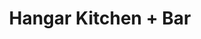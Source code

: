 ---
layout: place
title: "Hangar Kitchen + Bar"
permalink: /missouri/st-louis/hangar-kitchen-bar.html
stateAbbr: MO
stateName: Missouri
cityName: St. Louis
seo:
  name: "Hangar Kitchen + Bar"
  type: Restaurant
  links: https://www.hangarkitchenandbarstl.com/
description: "Sushi & tacos, plus handcrafted cocktails, draft beer & champagne presented in a stylish setting. Hangar Kitchen + Bar serves delicious sushi in St. Louis, Missouri. Try fresh Japanese dishes for a great dining experience. Available for takeout, and dinner."
place_id: ChIJff5FK2HL2IcRlbK5PgqBz-s
photos:
  - name: >-
      places/ChIJff5FK2HL2IcRlbK5PgqBz-s/photos/AeeoHcKiZSJ8N5MF7X9EvomktFoNVodj9P2GQqAyfnKMdYg2MsDBI7pbfIoq7cjklduq5cIsqhek6EbReskGYUwTB-4TZhPDTVgpCO0Ny68n6Ca_bOfz3_SjvxpJ14HAH_IEr29vNrSfozWJXr7QQl4cobOzFhm7BQ7AAT556I09RpK84DU-bYBb5ERNVMy0TP612GfAEkioWS_mFEwCfgJ3Ann2jklWckSe4_WKfQasFOIWOsF4MTT_n9578QqCC0hCuTS08984GaB7CSTBS5-ImYx_cs2fdeI3lVbioo0Vo5UMJw
    widthPx: 4800
    heightPx: 3200
    authorAttributions:
      - displayName: Hangar Kitchen + Bar
        uri: https://maps.google.com/maps/contrib/100494056355360686288
        photoUri: >-
          https://lh3.googleusercontent.com/a/ACg8ocJSvzPwW-nMVL1BSCbIPumv1o7RNl32RW2WLrZ3aIzZ4-ljFg=s100-p-k-no-mo
    flagContentUri: >-
      https://www.google.com/local/imagery/report/?cb_client=maps_api_places.places_api&image_key=!1e10!2sAF1QipNEUzoRkSjrHtdUjzh3V4bDr3nNbN7irNm-AjFy&hl=en-US
    googleMapsUri: >-
      https://www.google.com/maps/place//data=!3m4!1e2!3m2!1sAF1QipNEUzoRkSjrHtdUjzh3V4bDr3nNbN7irNm-AjFy!2e10!4m2!3m1!1s0x87d8cb612b45fe7d:0xebcf810a3eb9b295
  - name: >-
      places/ChIJff5FK2HL2IcRlbK5PgqBz-s/photos/AeeoHcInDVhWKCX2bdxU_BhxQfrApIuR1K2uou_Tg-kPkaTNMxn9HrsqIN2Y3C3Cwv80EydqQJqtW8K1vfGqCtRRVuvrHbdsRSXD60G5YsZm1lv8TDzHr4WT0nJWuR5ZatVGDC-mpJZJav2VXajrieJI3MQuz37hXlFqTDzCjtpv8n5KcG_rFJVdSzdChcuKYQsCNGakDvSvNuiyrGmtxpUvI3VKIgU4NLgm7XnDlLKT6aEL_FXXEThwiJg07PnnSP4f5G5ZyhYVzWv8sDzQ63m5R8jW-2IVCyXVfMedhi23C6KsPX5qLU8pu43RzIWF2QAQyl_Qt-xn6ODa5Q8Z7dgJADNTah8O1--xz83AeBrQ93ZzX99r7mdA07riosg9M8NV0TyaOmxwOmL-hUoVKOl-eH5ZIdinh6PjD2uD7OlbQkP2LJs
    widthPx: 4800
    heightPx: 3600
    authorAttributions:
      - displayName: Mike Stanford (Paw Paw Mikey)
        uri: https://maps.google.com/maps/contrib/107752947318714010976
        photoUri: >-
          https://lh3.googleusercontent.com/a-/ALV-UjU2-dM3AxS3fk0YVB_SrHdwv4Lcp9JMbIZ9VI4NDUnNW-XylUnx=s100-p-k-no-mo
    flagContentUri: >-
      https://www.google.com/local/imagery/report/?cb_client=maps_api_places.places_api&image_key=!1e10!2sCIHM0ogKEICAgMDw79OXvQE&hl=en-US
    googleMapsUri: >-
      https://www.google.com/maps/place//data=!3m4!1e2!3m2!1sCIHM0ogKEICAgMDw79OXvQE!2e10!4m2!3m1!1s0x87d8cb612b45fe7d:0xebcf810a3eb9b295
  - name: >-
      places/ChIJff5FK2HL2IcRlbK5PgqBz-s/photos/AeeoHcK9-jNLDx2QhS41CkCHzGERPHifjbuqToQ4FXGI0VTWRX9eYGdphY0ZvAs2BVSQyHYWPOJbZNU3QqYkwZfadk7s4E_4do1rD7Y24ZtcrsN8NDksi2J-ehviOlfKag_ZeGWCTx1QR9RQGNEm-LoZxBEIA7cM2_tS6KuZpJDr9Ybp3IpKcPM8NeykQXSY6cyGF2cIu6KNS1HT4lWWFduMuNhGuS35hpGUtKP-V5b71e7eRk9gwlx1yvUbpgaLn5DhCWootIIGI3tiQ2vYF3uWcQYS9btLfA4sacNI7iWRYlqnzOGpUzllaGEpjDHBhN0VVUZrHEIgQb-37qOFX19wAQs17M09H2D6LB4nq2HsKdvL4S8JOLyHC2cCI3Ea1iIHzgE6Zrg10Qf2WvlGwB6COYF4pulvj-Sxb49kRV-CZjmwfnak
    widthPx: 4032
    heightPx: 1816
    authorAttributions:
      - displayName: Jeff W
        uri: https://maps.google.com/maps/contrib/102290179980648268485
        photoUri: >-
          https://lh3.googleusercontent.com/a/ACg8ocLoSn-tuKx0xNF6Jn1HNWQ9YkVTjhXSmZhPYCtOik3MWFl99A=s100-p-k-no-mo
    flagContentUri: >-
      https://www.google.com/local/imagery/report/?cb_client=maps_api_places.places_api&image_key=!1e10!2sCIHM0ogKEICAgIDC0bGBngE&hl=en-US
    googleMapsUri: >-
      https://www.google.com/maps/place//data=!3m4!1e2!3m2!1sCIHM0ogKEICAgIDC0bGBngE!2e10!4m2!3m1!1s0x87d8cb612b45fe7d:0xebcf810a3eb9b295
  - name: >-
      places/ChIJff5FK2HL2IcRlbK5PgqBz-s/photos/AeeoHcK2tS5Vf_jmjLJC2z_eibFAEQJRiND_0_am9pCIItNYe8g2kLZGAyNztaKLvgixWzQvOQLGchtTi4DHbfn-3feIos1zjTILitZ5IJwHt2Vp98SoT1rENH1o24iSGxNoG6erqBPUBcZElJ0uVMDr19UOJCl5JJ7QMySNKP4Nf9FbFbR695V6k7N0nFYS52NFyYXl7gaVGPROWmdXv-j-Ope6aOqRS0-uETABm4cq7tY2n4-q3yIA0T5kgCt4Y6WwVjuItcSyABW41HjnHCaCjL47Yn1c6mtt8U07qgSZmhyCntcJXLYhOLi1ceWMblWxyh9udSkaKsNCm2jzF62E4JQipXYjr7BgY9EoRyeVj-dRFo3ewo6Plv5TVAsn2qw4alXtGgPEoL8XjzZFoWg19bWdVAFjuYoZQ5pIbgmocQNTDw
    widthPx: 4032
    heightPx: 3024
    authorAttributions:
      - displayName: Mike Stanford (Paw Paw Mikey)
        uri: https://maps.google.com/maps/contrib/107752947318714010976
        photoUri: >-
          https://lh3.googleusercontent.com/a-/ALV-UjU2-dM3AxS3fk0YVB_SrHdwv4Lcp9JMbIZ9VI4NDUnNW-XylUnx=s100-p-k-no-mo
    flagContentUri: >-
      https://www.google.com/local/imagery/report/?cb_client=maps_api_places.places_api&image_key=!1e10!2sCIHM0ogKEICAgMDw79OXfQ&hl=en-US
    googleMapsUri: >-
      https://www.google.com/maps/place//data=!3m4!1e2!3m2!1sCIHM0ogKEICAgMDw79OXfQ!2e10!4m2!3m1!1s0x87d8cb612b45fe7d:0xebcf810a3eb9b295
  - name: >-
      places/ChIJff5FK2HL2IcRlbK5PgqBz-s/photos/AeeoHcID2aV9APVW02a4HgFN0QNPLbxwXENuyh99WBLETbPIIm6ebFHahbD_XnFwwcvw-q3TjGFmgKseS-tpo-0pCvysVUpMpJfFR21knuSl1u7fjEZUfr7buk4ClJCmxyRPZvm9JEJKc5pWUwQvJr20EQ0peTMU3u1ZN9PZkP7M97EKj0XnQ9PDfo83gwI0A9nMpudcL5rqIiSXut4na9fIOtkvnbr8OmF9kMQJ4KyYcExEqD_aD-qHtYPa9VUwUAKfDjxTiIegShIzls-HDkhSk5OYf6x4wHM0Wroe1y_Yys1V-cAd-ir-Cp6gVg5hb3maxTOMXlv2jcjQD0lgdLoAc0hsQdZakyw5qI9ZykLu_JQZXw9PYaHp8Hc6w7rqAHsLWpUUHP0MQjnQcw1q7sy_lZ5ZwXPUtggrdTS2OvjEKHlJrQ
    widthPx: 4800
    heightPx: 3600
    authorAttributions:
      - displayName: Mike Stanford (Paw Paw Mikey)
        uri: https://maps.google.com/maps/contrib/107752947318714010976
        photoUri: >-
          https://lh3.googleusercontent.com/a-/ALV-UjU2-dM3AxS3fk0YVB_SrHdwv4Lcp9JMbIZ9VI4NDUnNW-XylUnx=s100-p-k-no-mo
    flagContentUri: >-
      https://www.google.com/local/imagery/report/?cb_client=maps_api_places.places_api&image_key=!1e10!2sCIHM0ogKEICAgIDbjdicOA&hl=en-US
    googleMapsUri: >-
      https://www.google.com/maps/place//data=!3m4!1e2!3m2!1sCIHM0ogKEICAgIDbjdicOA!2e10!4m2!3m1!1s0x87d8cb612b45fe7d:0xebcf810a3eb9b295
  - name: >-
      places/ChIJff5FK2HL2IcRlbK5PgqBz-s/photos/AeeoHcLLoM4veL1IKRkSAFxL_rLynxiTHTnv_bbFKkbq6bGCydeGNovtWjx1m2ufsbxW_Ua_C0nHRYgDseZM_1Srxi6xTgJTeCuUT_CM6zVFlGU6qCCk4RjEe-_AKKEhNbhM-RPn_SsgQOdRyK3-zy04K9SzZS6dNxIqIKARPBojJYgYHvGd9rjpFC4mHVhDaWO-GdK764H9Xx4YydVb9I-UF1FVzF4Ww16IL9Z4DAyQUkYYlog0MJfbWkmSNfxX9DBjph_lC0bW_5ivrxac78iCJ4tPVxG9CvlkhQJMpCK-rr30VLe7OD4mTrgN-CKdnxf8r_5WLn-c6596flkwMaeHU7zHRKhubze5tNDVdEqduybO7j50tVBeL-IUosjqyyNdJeFeNyxaNi_cTSj2bJ_yyaRd2z7mYWCUAYfH0QJJQrA
    widthPx: 4032
    heightPx: 3024
    authorAttributions:
      - displayName: Mike Stanford (Paw Paw Mikey)
        uri: https://maps.google.com/maps/contrib/107752947318714010976
        photoUri: >-
          https://lh3.googleusercontent.com/a-/ALV-UjU2-dM3AxS3fk0YVB_SrHdwv4Lcp9JMbIZ9VI4NDUnNW-XylUnx=s100-p-k-no-mo
    flagContentUri: >-
      https://www.google.com/local/imagery/report/?cb_client=maps_api_places.places_api&image_key=!1e10!2sCIHM0ogKEICAgIDbjeiuWg&hl=en-US
    googleMapsUri: >-
      https://www.google.com/maps/place//data=!3m4!1e2!3m2!1sCIHM0ogKEICAgIDbjeiuWg!2e10!4m2!3m1!1s0x87d8cb612b45fe7d:0xebcf810a3eb9b295
  - name: >-
      places/ChIJff5FK2HL2IcRlbK5PgqBz-s/photos/AeeoHcJBIlaNOecAwLlqoauyOIHUvdt5qn4Mb0tQerIuNUByoQWJ_WFXiXw1xsyf9cOWVILxi-GIEv_xOxwSiqtt6pwkWXrLQBNJzOYx1RKCIQ6S4cBKq9xtlJGevj3cFSxoS6XZmIgle_SsVul_9zAt1LLxrGd3wumERhNAdKmXICSrIbCJNA5QAgxrGWawWafWmrdWlcFroo23VqipZkyXu-Ph-9kuJdGA5P2QZztTWeuZp_x-ZOVpfDG8aJnhbMCJ3UquWhdTQVfjWsfTLzDox0VdmW15n_qEQaid9j82QcZaF2lgTFgEEuuhh0KhIjmwZqroVNbOBWlImvrD6PL6APnScL_aig89IEiSAVSKilJVHu6bFpMj8H-Sota0dOfy8vniMTSD7nvwkLJOuKSzTn5GY8iZZw3jUGerm9BaQ5jzwaB6
    widthPx: 3456
    heightPx: 3456
    authorAttributions:
      - displayName: Hairan “Brazilian Baroness” Zuchelli
        uri: https://maps.google.com/maps/contrib/117834773300284769317
        photoUri: >-
          https://lh3.googleusercontent.com/a-/ALV-UjX6XucjRcSTsQzqeLa9qr3bUSiX_KsWdxszvNCIfCo9OPK2wifQQQ=s100-p-k-no-mo
    flagContentUri: >-
      https://www.google.com/local/imagery/report/?cb_client=maps_api_places.places_api&image_key=!1e10!2sCIHM0ogKEICAgIDvzeD5sgE&hl=en-US
    googleMapsUri: >-
      https://www.google.com/maps/place//data=!3m4!1e2!3m2!1sCIHM0ogKEICAgIDvzeD5sgE!2e10!4m2!3m1!1s0x87d8cb612b45fe7d:0xebcf810a3eb9b295
  - name: >-
      places/ChIJff5FK2HL2IcRlbK5PgqBz-s/photos/AeeoHcLsIa-e03-cv3xOvBaNWqSdV2_4a0Id_5kehdpXGucHP1YajRAIJaJIPc9esQ_4hgSf47SJt9T8D5fopQO14DQXo7yRxkgwwmoQc3CyDev06ljJCgoL8xwcgq82N4u-c3oTDl7dz9LPKRnmR0VusLhW08NGuBGM1d-3HfqctLwDUgGXoH9OCa2nAc-kZrbcARkwEGw0zAyeLWg-RIAoDakDWgH3yec32lwK2bU9nIvTeK0dNB_xLp14lMUrvhVZAbo_XCtFDnM_9IfQhhrn4OfhqKhNooKagP1syS81G8EDQuEeTp319tMInifwwhJBI41ICj6IqUWKRREvKCIrg1LzFlbXAhD0xxF-nm5PNwJIlxuT4E5W5V-qrYh5nYHbUMoqMu8x9O_E0GGuQvZ9Zl_DPh9E1gKA_XVw5UN7_lBmp9YA
    widthPx: 3024
    heightPx: 4032
    authorAttributions:
      - displayName: Jennifer Baker
        uri: https://maps.google.com/maps/contrib/108536259758905197995
        photoUri: >-
          https://lh3.googleusercontent.com/a/ACg8ocItBo4U9aoNxxDrueGu0LqgnTYDqDDxI3487zcFBPzfT7WbjQ=s100-p-k-no-mo
    flagContentUri: >-
      https://www.google.com/local/imagery/report/?cb_client=maps_api_places.places_api&image_key=!1e10!2sCIHM0ogKEICAgICj65D01QE&hl=en-US
    googleMapsUri: >-
      https://www.google.com/maps/place//data=!3m4!1e2!3m2!1sCIHM0ogKEICAgICj65D01QE!2e10!4m2!3m1!1s0x87d8cb612b45fe7d:0xebcf810a3eb9b295
  - name: >-
      places/ChIJff5FK2HL2IcRlbK5PgqBz-s/photos/AeeoHcJt4d02Nz2z3SWhtDS54ctzdTSsuFEbCUwA2F1M9GCLUUZXWv2bp-P2hWxQrSlQsm99gcDnlmpGjtgBTS6TUqqfiRmKFfqeUWq1o4s0IaUCdEOhUdhyhAQUHZPukul2sLKcOpDF3PYiEwKK9WP7lWoFHoM9newgSahdkPPGnQ-dxquCA2wkZ8e_cjxGYxwM5_MFIf9Xt0vLxUAgLxlXArz4awl9DTjmj37msJ5a9Z8ydLngPYSkBGs8L53Dz0Yh8pBK6oebPq3LHp8veNJlx1W4mxlXmzsbHSt8U-n8GC7O8lLazepkxEKpBaDf5GXKFM4aPEcSkYLIlyNjPPuGcqx9-ID_2m3d2hZn8er-G6gxWcKm8tqb9Z7R5shfSgIfqpCzV0qlMkKuByxEpLYiqSg8zgFBkI_PFFqMG2H8Ltni-A
    widthPx: 3024
    heightPx: 4032
    authorAttributions:
      - displayName: Peter Maliha
        uri: https://maps.google.com/maps/contrib/113376554140480790190
        photoUri: >-
          https://lh3.googleusercontent.com/a/ACg8ocJZmA1afDwl01zySR4xNt6VV1bqRAJXvLdMALUbx3rM5KsJ34k=s100-p-k-no-mo
    flagContentUri: >-
      https://www.google.com/local/imagery/report/?cb_client=maps_api_places.places_api&image_key=!1e10!2sCIHM0ogKEICAgICBo8b_TA&hl=en-US
    googleMapsUri: >-
      https://www.google.com/maps/place//data=!3m4!1e2!3m2!1sCIHM0ogKEICAgICBo8b_TA!2e10!4m2!3m1!1s0x87d8cb612b45fe7d:0xebcf810a3eb9b295
  - name: >-
      places/ChIJff5FK2HL2IcRlbK5PgqBz-s/photos/AeeoHcImBKU3WU_eu4BE5StNeQMUU3wwBWTmpJ-yb2SoN8jspx4wuDaHDOBILlgEjJ_9J3eJyQV12VNgRvVq_WTB-chhX7KQ0QSYclvOtO7y-tUZ378eLTQr3N89y6r-gb6TZnvmFG2_9wyvLPA4RQIyInFq-5dbP2ZqXdcJ_uioEO-vgI4YJyabVJBYhKv43L_4NhEHyR4pb5HKEw29PwxWMUm1DyTAqhveMEBQEqNeRZirkDTtc2iUW5m6O0XKT3FTJ-hoYm9dlPIa-4f85YIqKxa1pZ_tOa7KQWTiGkXdAFKb7nmbe4mFBaAIWruUJm__Q3N0NxnbFJXgNDZ8-99xTZwAn17y3Bz3fIneNuZki3gwODeQhivnKJTquT6KCCHpJXp_4NRm9HxwSQbJZuqpL3P-8XesopQHBRS2UO4Eqc_f0g
    widthPx: 3024
    heightPx: 4032
    authorAttributions:
      - displayName: Sunshine Levin
        uri: https://maps.google.com/maps/contrib/102174606683072877671
        photoUri: >-
          https://lh3.googleusercontent.com/a-/ALV-UjVDp5EYii_U3ynT1bptsIvhb_M1-4lFMuo9G2F3oJPRNA1KPPR_=s100-p-k-no-mo
    flagContentUri: >-
      https://www.google.com/local/imagery/report/?cb_client=maps_api_places.places_api&image_key=!1e10!2sCIHM0ogKEICAgID2j4W9Ig&hl=en-US
    googleMapsUri: >-
      https://www.google.com/maps/place//data=!3m4!1e2!3m2!1sCIHM0ogKEICAgID2j4W9Ig!2e10!4m2!3m1!1s0x87d8cb612b45fe7d:0xebcf810a3eb9b295
address: 9528 Manchester Rd, St. Louis, MO 63119, USA
street: 9528 Manchester Rd
city: St. Louis
state: MO
zip: '63119'
country: USA
neighborhood: null
latitude: '38.609099'
longitude: '-90.364320'
accessibility_options:
  wheelchairAccessibleParking: true
  wheelchairAccessibleEntrance: true
  wheelchairAccessibleRestroom: true
  wheelchairAccessibleSeating: true
business_status: OPERATIONAL
name: Hangar Kitchen + Bar
google_maps_links:
  directionsUri: >-
    https://www.google.com/maps/dir//''/data=!4m7!4m6!1m1!4e2!1m2!1m1!1s0x87d8cb612b45fe7d:0xebcf810a3eb9b295!3e0
  placeUri: https://maps.google.com/?cid=16991941800094184085
  writeAReviewUri: >-
    https://www.google.com/maps/place//data=!4m3!3m2!1s0x87d8cb612b45fe7d:0xebcf810a3eb9b295!12e1
  reviewsUri: >-
    https://www.google.com/maps/place//data=!4m4!3m3!1s0x87d8cb612b45fe7d:0xebcf810a3eb9b295!9m1!1b1
  photosUri: >-
    https://www.google.com/maps/place//data=!4m3!3m2!1s0x87d8cb612b45fe7d:0xebcf810a3eb9b295!10e5
primary_type: Restaurant
opening_hours:
  regular: null
  current: null
secondary_opening_hours:
  regular:
    weekdayDescriptions: null
    type: null
  current:
    weekdayDescriptions: null
    type: null
phone: (314) 473-1221
price_level: null
price_range: $30 &ndash; $50
rating: '4.3'
rating_count: 0
website: https://www.hangarkitchenandbarstl.com/
reviews:
  - name: >-
      places/ChIJff5FK2HL2IcRlbK5PgqBz-s/reviews/ChdDSUhNMG9nS0VJQ0FnSURiamVpdXdnRRAB
    relativePublishTimeDescription: 8 months ago
    rating: 5
    text:
      text: >-
        Very cool place. I love the aviation inspired decor and the large
        amounts of tapas (small plates). You don’t have to settle for one entree
        and your whole group can share. The real standouts of the meal were the
        tacos pastor and the “Thats My Jam” sliders. The chocolate chip cookies
        skillet was delicious and also tapas size so order more than one. Kevin,
        our server, was attentive and had really good food suggestions when we
        couldn’t make up our minds. All in all a fabulous dining experience!
      languageCode: en
    originalText:
      text: >-
        Very cool place. I love the aviation inspired decor and the large
        amounts of tapas (small plates). You don’t have to settle for one entree
        and your whole group can share. The real standouts of the meal were the
        tacos pastor and the “Thats My Jam” sliders. The chocolate chip cookies
        skillet was delicious and also tapas size so order more than one. Kevin,
        our server, was attentive and had really good food suggestions when we
        couldn’t make up our minds. All in all a fabulous dining experience!
      languageCode: en
    authorAttribution:
      displayName: Mike Stanford (Paw Paw Mikey)
      uri: https://www.google.com/maps/contrib/107752947318714010976/reviews
      photoUri: >-
        https://lh3.googleusercontent.com/a-/ALV-UjU2-dM3AxS3fk0YVB_SrHdwv4Lcp9JMbIZ9VI4NDUnNW-XylUnx=s128-c0x00000000-cc-rp-mo-ba6
    publishTime: '2024-08-08T02:19:45.269872Z'
    flagContentUri: >-
      https://www.google.com/local/review/rap/report?postId=ChdDSUhNMG9nS0VJQ0FnSURiamVpdXdnRRAB&d=17924085&t=1
    googleMapsUri: >-
      https://www.google.com/maps/reviews/data=!4m6!14m5!1m4!2m3!1sChdDSUhNMG9nS0VJQ0FnSURiamVpdXdnRRAB!2m1!1s0x87d8cb612b45fe7d:0xebcf810a3eb9b295
  - name: >-
      places/ChIJff5FK2HL2IcRlbK5PgqBz-s/reviews/ChZDSUhNMG9nS0VJQ0FnSUR6OHNPOERREAE
    relativePublishTimeDescription: 10 months ago
    rating: 5
    text:
      text: >-
        Avery was outstanding! We came with our doggies and she was so great!
        They made them a burger patty and fries- we had the fried crab roll,
        deviled eggs and candied bacon, 22 ingredients ranch salad, cod tacos
        and scallops! Literally everything was PHENOMENAL ! Avery went above and
        beyond with her service! They even have doggie bowls for our pups!!
        Anthony the GM was very great as well! He came and greeted us and our
        doggies- sat with us and was just really an all around great dining
        experience. Absolutely will be back and to try their sister brunch spot
        Momo’s!!


        We had the Peach Bourbon Mule, Comin’ in Hot, Flower Bomb and Ginger
        Betsy- ALL perfect for a hot summer night!
      languageCode: en
    originalText:
      text: >-
        Avery was outstanding! We came with our doggies and she was so great!
        They made them a burger patty and fries- we had the fried crab roll,
        deviled eggs and candied bacon, 22 ingredients ranch salad, cod tacos
        and scallops! Literally everything was PHENOMENAL ! Avery went above and
        beyond with her service! They even have doggie bowls for our pups!!
        Anthony the GM was very great as well! He came and greeted us and our
        doggies- sat with us and was just really an all around great dining
        experience. Absolutely will be back and to try their sister brunch spot
        Momo’s!!


        We had the Peach Bourbon Mule, Comin’ in Hot, Flower Bomb and Ginger
        Betsy- ALL perfect for a hot summer night!
      languageCode: en
    authorAttribution:
      displayName: Amanda Ann
      uri: https://www.google.com/maps/contrib/103171175293173846503/reviews
      photoUri: >-
        https://lh3.googleusercontent.com/a-/ALV-UjWmQIN6N8LUqQ9ijH4BZIyS1UkF5uDMTwmHe5IKvfMZQY8Qmh9D=s128-c0x00000000-cc-rp-mo
    publishTime: '2024-06-09T03:12:24.118823Z'
    flagContentUri: >-
      https://www.google.com/local/review/rap/report?postId=ChZDSUhNMG9nS0VJQ0FnSUR6OHNPOERREAE&d=17924085&t=1
    googleMapsUri: >-
      https://www.google.com/maps/reviews/data=!4m6!14m5!1m4!2m3!1sChZDSUhNMG9nS0VJQ0FnSUR6OHNPOERREAE!2m1!1s0x87d8cb612b45fe7d:0xebcf810a3eb9b295
  - name: >-
      places/ChIJff5FK2HL2IcRlbK5PgqBz-s/reviews/ChZDSUhNMG9nS0VJQ0FnSUNqNjVEMEZREAE
    relativePublishTimeDescription: 11 months ago
    rating: 5
    text:
      text: >-
        Since dining here a few months ago, it immediately became my new
        favorite and I crave it constantly lol. I can’t get enough of the
        arancini, the Korean cauliflower or the chicken amandine. I could eat
        them everyday and be extremely happy. I also love the blackberry
        margarita, it’s amazing. The vibe and atmosphere of the restaurant is
        awesome, and they’ve got patio seating.
      languageCode: en
    originalText:
      text: >-
        Since dining here a few months ago, it immediately became my new
        favorite and I crave it constantly lol. I can’t get enough of the
        arancini, the Korean cauliflower or the chicken amandine. I could eat
        them everyday and be extremely happy. I also love the blackberry
        margarita, it’s amazing. The vibe and atmosphere of the restaurant is
        awesome, and they’ve got patio seating.
      languageCode: en
    authorAttribution:
      displayName: Jennifer Baker
      uri: https://www.google.com/maps/contrib/108536259758905197995/reviews
      photoUri: >-
        https://lh3.googleusercontent.com/a/ACg8ocItBo4U9aoNxxDrueGu0LqgnTYDqDDxI3487zcFBPzfT7WbjQ=s128-c0x00000000-cc-rp-mo-ba3
    publishTime: '2024-04-25T23:43:35.182593Z'
    flagContentUri: >-
      https://www.google.com/local/review/rap/report?postId=ChZDSUhNMG9nS0VJQ0FnSUNqNjVEMEZREAE&d=17924085&t=1
    googleMapsUri: >-
      https://www.google.com/maps/reviews/data=!4m6!14m5!1m4!2m3!1sChZDSUhNMG9nS0VJQ0FnSUNqNjVEMEZREAE!2m1!1s0x87d8cb612b45fe7d:0xebcf810a3eb9b295
  - name: >-
      places/ChIJff5FK2HL2IcRlbK5PgqBz-s/reviews/ChdDSUhNMG9nS0VJQ0FnSUQyajRXOV9BRRAB
    relativePublishTimeDescription: 2 years ago
    rating: 4
    text:
      text: >-
        We found this on Open Table. It had very cool booth seating and an
        ambiance that is great for groups. We took the server's advice and
        ordered several plates to share between the 2 of us. The 21 ingredient
        ranch salad was awesome - top 3 ranch experiences of my life. The
        assorted tacos were really really good. The surf and turf sushi was good
        but I'd try a new one next time. And the deviled eggs were fun. All in
        all everything we ordered was good and we enjoyed our meal.
      languageCode: en
    originalText:
      text: >-
        We found this on Open Table. It had very cool booth seating and an
        ambiance that is great for groups. We took the server's advice and
        ordered several plates to share between the 2 of us. The 21 ingredient
        ranch salad was awesome - top 3 ranch experiences of my life. The
        assorted tacos were really really good. The surf and turf sushi was good
        but I'd try a new one next time. And the deviled eggs were fun. All in
        all everything we ordered was good and we enjoyed our meal.
      languageCode: en
    authorAttribution:
      displayName: Sunshine Levin
      uri: https://www.google.com/maps/contrib/102174606683072877671/reviews
      photoUri: >-
        https://lh3.googleusercontent.com/a-/ALV-UjVDp5EYii_U3ynT1bptsIvhb_M1-4lFMuo9G2F3oJPRNA1KPPR_=s128-c0x00000000-cc-rp-mo-ba5
    publishTime: '2022-05-28T11:56:57.380700Z'
    flagContentUri: >-
      https://www.google.com/local/review/rap/report?postId=ChdDSUhNMG9nS0VJQ0FnSUQyajRXOV9BRRAB&d=17924085&t=1
    googleMapsUri: >-
      https://www.google.com/maps/reviews/data=!4m6!14m5!1m4!2m3!1sChdDSUhNMG9nS0VJQ0FnSUQyajRXOV9BRRAB!2m1!1s0x87d8cb612b45fe7d:0xebcf810a3eb9b295
  - name: >-
      places/ChIJff5FK2HL2IcRlbK5PgqBz-s/reviews/ChdDSUhNMG9nS0VJQ0FnSUM1Z1lTMThRRRAB
    relativePublishTimeDescription: a year ago
    rating: 5
    text:
      text: >-
        Loved the vibes of this place! Super cool design and feel, plus a great
        outdoor area. The food and drinks were exceptional, along with the
        service! A little on the pricey side if you are watching the budget, but
        well worth it. Can't wait to go back!
      languageCode: en
    originalText:
      text: >-
        Loved the vibes of this place! Super cool design and feel, plus a great
        outdoor area. The food and drinks were exceptional, along with the
        service! A little on the pricey side if you are watching the budget, but
        well worth it. Can't wait to go back!
      languageCode: en
    authorAttribution:
      displayName: Joe Marxkors
      uri: https://www.google.com/maps/contrib/103945893388812459503/reviews
      photoUri: >-
        https://lh3.googleusercontent.com/a-/ALV-UjURvW7Gv1avKcztRs4Ni6Dw-UhBXFsDTrMFogKDU535c7DWSzRbew=s128-c0x00000000-cc-rp-mo-ba4
    publishTime: '2023-10-14T03:09:14.249329Z'
    flagContentUri: >-
      https://www.google.com/local/review/rap/report?postId=ChdDSUhNMG9nS0VJQ0FnSUM1Z1lTMThRRRAB&d=17924085&t=1
    googleMapsUri: >-
      https://www.google.com/maps/reviews/data=!4m6!14m5!1m4!2m3!1sChdDSUhNMG9nS0VJQ0FnSUM1Z1lTMThRRRAB!2m1!1s0x87d8cb612b45fe7d:0xebcf810a3eb9b295
parking_options:
  freeParkingLot: true
  freeStreetParking: true
payment_options:
  acceptsCreditCards: true
  acceptsDebitCards: true
  acceptsCashOnly: false
  acceptsNfc: true
allow_dogs: null
curbside_pickup: null
delivery: false
dine_in: true
good_for_children: false
good_for_groups: true
good_for_sports: false
live_music: false
menu_for_children: true
outdoor_seating: true
reservable: true
restroom: true
serves_beer: true
serves_breakfast: null
serves_brunch: null
serves_cocktails: true
serves_coffee: true
serves_dinner: true
serves_dessert: true
serves_lunch: null
serves_vegetarian_food: null
serves_wine: true
takeout: true
update_category: essentials
summary: >-
  Sushi & tacos, plus handcrafted cocktails, draft beer & champagne presented in
  a stylish setting.

---